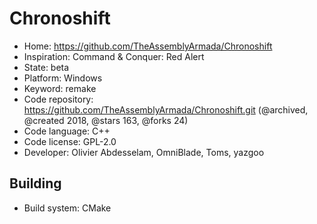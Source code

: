 # Chronoshift

- Home: https://github.com/TheAssemblyArmada/Chronoshift
- Inspiration: Command & Conquer: Red Alert
- State: beta
- Platform: Windows
- Keyword: remake
- Code repository: https://github.com/TheAssemblyArmada/Chronoshift.git (@archived, @created 2018, @stars 163, @forks 24)
- Code language: C++
- Code license: GPL-2.0
- Developer: Olivier Abdesselam, OmniBlade, Toms, yazgoo

## Building

- Build system: CMake
